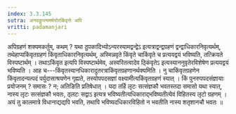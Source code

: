 ```yaml
---
index: 3.3.145
sutra: अनवकॢप्त्यमर्षयोरकिंवृत्ते अपि
vritti: padamanjari
---
```


 अपिग्रहणं शक्यमकर्तुम्, कथम् ? यथा ठुपकादिभ्योऽन्यरस्यामद्वन्द्वेऽ इत्यत्राद्वन्द्वग्रहणं द्वन्द्वाधिकारनिवृत्यर्थम्, तथेहाप्यकिंवृतग्रहणं किंवृताधिकारनिवृत्यर्थम्, अस्मिन्नवृते किंवृते चाकिंवृते च प्रत्ययद्वयं भविष्यति, तत्क्रियते विस्पष्टार्थम् । तथाऽकिंवृत इत्यपि विस्पष्टार्थमेव, अस्वरितत्वादेव ठ्किंवृतेऽ इत्यस्याननुवृतेरविशेषेण प्रत्ययद्वयं भविष्यति । आह च---किंवृतस्यानधिकारादुतरत्राकिंवृतग्रहणानर्थक्यमिति । नु चाकिंवृतग्रहणेन किंवृतादन्यत्पदं पर्युदासाश्रयणेन गृह्यते, तस्योपपदसज्ञां वक्ष्यामीत्यकिंवृतग्रहणं स्यात् । किं पुनरुपपदसंज्ञायाः प्रयोजनम् ? समासः ? न; अतिङिति प्रतिषेधात् । यदा तर्हि लृटः सत्संज्ञकौ भवतस्तदा समासो यथा स्यात्, नास्य लृटः सत्संज्ञकौ भवतः, ठ्लटः सद्वाऽ इत्यत्र भविष्यतीत्यधिकाराद्भविष्यतीत्येवं विहितस्य लृटो ग्रहणम् । अयं तु कालमात्रे विधानाद्यद्यपि भवति, तथापि भविष्यदधिकारविहितो न भवतीति नास्य शतृशानचौ भवतः ॥